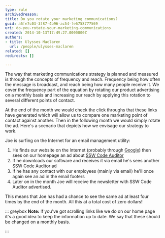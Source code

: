 ```yaml
---
type: rule
archivedreason: 
title: Do you rotate your marketing communications?
guid: a5fe7c03-3f87-4b96-ac54-fe6758777569
uri: do-you-rotate-your-marketing-communications
created: 2014-10-13T17:49:27.0000000Z
authors:
- title: Ulysses Maclaren
  url: /people/ulysses-maclaren
related: []
redirects: []

---
```


The way that marketing communications strategy is planned and measured is through the concepts of frequency and reach. Frequency being how often the message is broadcast, and reach being how many people receive it. We cover the frequency part of the equation by rotating our product advertising on a monthly basis and increasing our reach by applying this rotation to several different points of contact.

<!--endintro-->

At the end of the month we would check the click throughs that these links have generated which will allow us to compare one marketing point of contact against another. Then in the following month we would simply rotate the ad. Here's a scenario that depicts how we envisage our strategy to work.

Joe is surfing on the Internet for an email management utility:

1. He finds our website on the Internet (probably through [Google](http&#58;//www.ssw.com.au/ssw/Standards/Rules/RulesToBetterGoogleRankings.aspx)) then sees on our homepage an ad about [SSW Code Auditor](http&#58;//www.ssw.com.au/ssw/CodeAuditor/)
2. If he downloads our software and receives it via email he's sees another SSW Code Auditor ad
3. If he has any contact with our employees (mainly via email) he'll once again see an ad in the email footers
4. Later on in the month Joe will receive the newsletter with SSW Code Auditor advertised.


This means that Joe has had a chance to see the same ad at least four times by the end of the month. All this at a total cost of zero dollars!


::: greybox
 **Note:** If you've got scrolling links like we do on our home page it's a good idea to keep the information up to date. We say that these should be changed on a monthly basis.

:::
